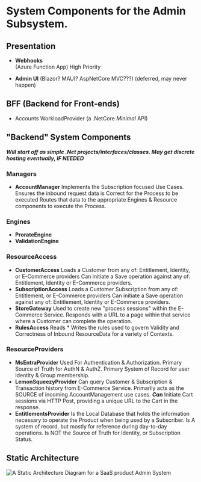 # System Components for the Admin Subsystem.

## Presentation
*  **Webhooks**  
  (Azure Function App)
  High Priority

* **Admin UI**
  (Blazor?  MAUI?  AspNetCore MVC???)
  (deferred, may never happen)

## BFF (Backend for Front-ends)
* Accounts WorkloadProvider
  (a .NetCore *Minimal* API)

## "Backend" System Components
***Will start off as simple .Net projects/interfaces/classes.  May get discrete hosting eventually, IF NEEDED***
### Managers  
* **AccountManager**
  Implements the Subscription focused Use Cases.  
  Ensures the inbound request data is Correct for the Process to be executed
  Routes that data to the appropriate Engines & Resource components to execute the Process.

### Engines
* **ProrateEngine**
* **ValidationEngine**

### ResourceAccess
* **CustomerAccess**
  Loads a Customer from any of: Entitlement, Identity, or E-Commerce providers
  Can initiate a Save operation against any of: Entitlement, Identity or E-Commerce providers.
* **SubscriptionAccess**
  Loads a Customer Subscription from any of:  Entitlement, or E-Commerce providers
  Can initiate a Save operation against any of:  Entitlement, Identity or E-Commerce providers.
* **StoreGateway**
  Used to create new "process sessions" within the E-Commerce Service.  Responds with a URL to a page within that service where a Customer can complete the operation.
* **RulesAccess**
  Reads * Writes the rules used to govern Validity and Correctness of Inbound ResourceData for a variety of Contexts.

### ResourceProviders
* **MsEntraProvider**
  Used For Authentication & Authorization.
  Primary Source of Truth for AuthN & AuthZ.
  Primary System of Record for user Identity & Group membership.
* **LemonSqueezyProvider**
  Can query Customer & Subscription & Transaction history from E-Commerce Service.
  Primarily acts as the SOURCE of incoming AccountManagement use cases.
  ***Can*** Initiate Cart sessions via HTTP Post, providing a unique URL to the Cart in the response.
* **EntitlementsProvider**
  Is the Local Database that holds the information necessary to operate the Product when being used by a Subscriber.
  Is A system of record, but mostly for reference during day-to-day operations.
  Is NOT the Source of Truth for Identity, or Subscription Status.

## Static Architecture
![A Static Architecture Diagram for a SaaS product Admin System](/images/AdminSystem_StaticArch.png "Admin Static Architecture")
